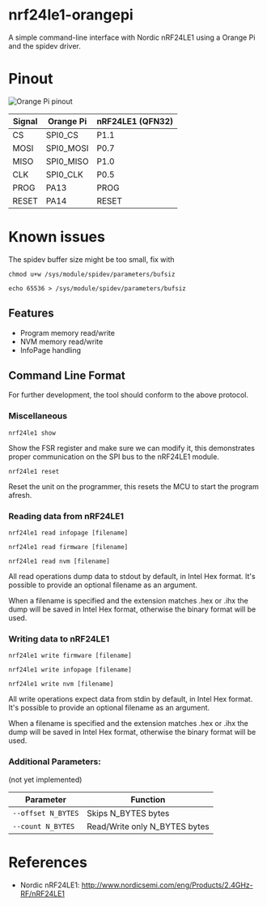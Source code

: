 # nrf24le1-orangepi
A simple command-line interface with Nordic nRF24LE1 using 
a Orange Pi and the spidev driver.

# Pinout

![Orange Pi pinout](http://orange314.com/images/thumb/c/cf/Opi_gpio.png/500px-Opi_gpio.png)

Signal | Orange Pi | nRF24LE1 (QFN32)
--- | --- | ---
CS | SPI0_CS | P1.1
MOSI | SPI0_MOSI | P0.7
MISO | SPI0_MISO | P1.0
CLK | SPI0_CLK | P0.5
PROG | PA13 | PROG
RESET | PA14 | RESET

# Known issues

The spidev buffer size might be too small, fix with

`chmod u+w /sys/module/spidev/parameters/bufsiz`

`echo 65536 > /sys/module/spidev/parameters/bufsiz`


## Features
- Program memory read/write
- NVM memory read/write
- InfoPage handling

## Command Line Format

For further development, the tool should conform to the above protocol.

### Miscellaneous

`nrf24le1 show`

Show the FSR register and make sure we can modify it, this demonstrates proper
communication on the SPI bus to the nRF24LE1 module.

`nrf24le1 reset`

Reset the unit on the programmer, this resets the MCU to start the program afresh.

### Reading data from nRF24LE1

`nrf24le1 read infopage [filename]`

`nrf24le1 read firmware [filename]`

`nrf24le1 read nvm [filename]`

All read operations dump data to stdout by default, in Intel Hex format. 
It's possible to provide an optional filename as an argument.

When a filename is specified and the extension matches .hex or .ihx the 
dump will be saved in Intel Hex format, otherwise the binary format will 
be used.

### Writing data to nRF24LE1

`nrf24le1 write firmware [filename]`

`nrf24le1 write infopage [filename]`

`nrf24le1 write nvm [filename]`

All write operations expect data from stdin by default, in Intel Hex format.
It's possible to provide an optional filename as an argument.

When a filename is specified and the extension matches .hex or .ihx the 
dump will be saved in Intel Hex format, otherwise the binary format will 
be used.

### Additional Parameters:

(not yet implemented)

| Parameter          | Function                      |
| ------------------ | ----------------------------- |
| `--offset N_BYTES` | Skips N_BYTES bytes           |
| `--count N_BYTES`  | Read/Write only N_BYTES bytes |

# References

* Nordic nRF24LE1: <http://www.nordicsemi.com/eng/Products/2.4GHz-RF/nRF24LE1>
